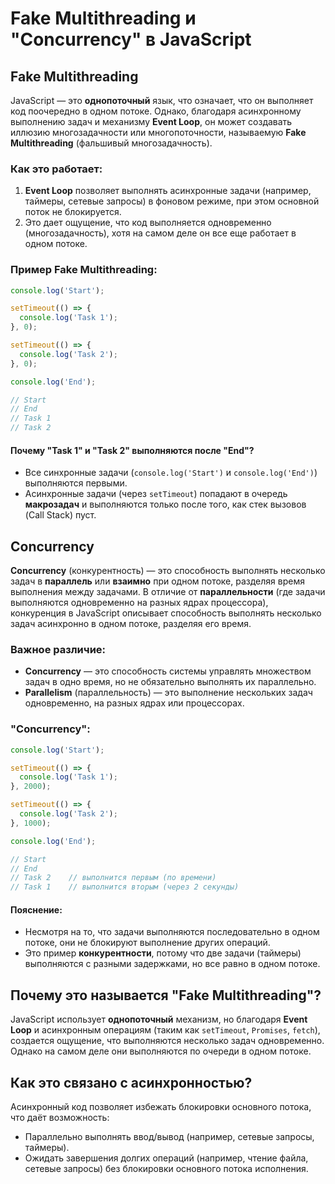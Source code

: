 # Fake Multithreading и "Concurrency" в JavaScript

## Fake Multithreading

JavaScript — это **однопоточный** язык, что означает, что он выполняет код поочередно в одном потоке. Однако, благодаря асинхронному выполнению задач и механизму **Event Loop**, он может создавать иллюзию многозадачности или многопоточности, называемую **Fake Multithreading** (фальшивый многозадачность).

### Как это работает:

1. **Event Loop** позволяет выполнять асинхронные задачи (например, таймеры, сетевые запросы) в фоновом режиме, при этом основной поток не блокируется.
2. Это дает ощущение, что код выполняется одновременно (многозадачность), хотя на самом деле он все еще работает в одном потоке.

### Пример Fake Multithreading:

```js
console.log('Start');

setTimeout(() => {
  console.log('Task 1');
}, 0);

setTimeout(() => {
  console.log('Task 2');
}, 0);

console.log('End');

// Start
// End
// Task 1
// Task 2
```

#### Почему "Task 1" и "Task 2" выполняются после "End"?

* Все синхронные задачи (`console.log('Start')` и `console.log('End')`) выполняются первыми.
* Асинхронные задачи (через `setTimeout`) попадают в очередь **макрозадач** и выполняются только после того, как стек вызовов (Call Stack) пуст.

## Concurrency

**Concurrency** (конкурентность) — это способность выполнять несколько задач в **параллель** или **взаимно** при одном потоке, разделяя время выполнения между задачами. В отличие от **параллельности** (где задачи выполняются одновременно на разных ядрах процессора), конкуренция в JavaScript описывает способность выполнять несколько задач асинхронно в одном потоке, разделяя его время.

### Важное различие:

* **Concurrency** — это способность системы управлять множеством задач в одно время, но не обязательно выполнять их параллельно.
* **Parallelism** (параллельность) — это выполнение нескольких задач одновременно, на разных ядрах или процессорах.

### "Concurrency":

```js
console.log('Start');

setTimeout(() => {
  console.log('Task 1');
}, 2000);

setTimeout(() => {
  console.log('Task 2');
}, 1000);

console.log('End');

// Start
// End
// Task 2    // выполнится первым (по времени)
// Task 1    // выполнится вторым (через 2 секунды)
```

#### Пояснение:

* Несмотря на то, что задачи выполняются последовательно в одном потоке, они не блокируют выполнение других операций.
* Это пример **конкурентности**, потому что две задачи (таймеры) выполняются с разными задержками, но все равно в одном потоке.

## Почему это называется "Fake Multithreading"?

JavaScript использует **однопоточный** механизм, но благодаря **Event Loop** и асинхронным операциям (таким как `setTimeout`, `Promises`, `fetch`), создается ощущение, что выполняются несколько задач одновременно. Однако на самом деле они выполняются по очереди в одном потоке.

## Как это связано с асинхронностью?

Асинхронный код позволяет избежать блокировки основного потока, что даёт возможность:

* Параллельно выполнять ввод/вывод (например, сетевые запросы, таймеры).
* Ожидать завершения долгих операций (например, чтение файла, сетевые запросы) без блокировки основного потока исполнения.
